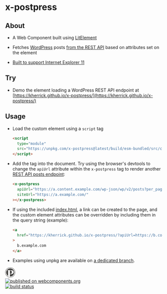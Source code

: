 x-postpress
======

## About

  * A Web Component built using [LitElement](https://lit-element.polymer-project.org/)

  * Fetches [WordPress](https://wordpress.org/) posts [from the REST API](https://developer.wordpress.org/rest-api/reference/posts/#list-posts) based on attributes set on the element

  * [Built to support Internet Explorer 11](https://github.com/kherrick/x-postpress/tree/master/build/es5-bundled)

## Try

  * Demo the element loading a WordPress REST API endpoint at [https://kherrick.github.io/x-postpress/](https://kherrick.github.io/x-postpress/)

## Usage

* Load the custom element using a `script` tag
  ```html
  <script
    type="module"
    src="https://unpkg.com/x-postpress@latest/build/esm-bundled/src/components/x-postpress.js">
  </script>
  ```

* Add the tag into the document. Try using the browser's devtools to change the `apiUrl` attribute within the `x-postpress` tag to render another <a href="https://developer.wordpress.org/rest-api/reference/posts/#list-posts">REST API posts endpoint</a>:
  ```html
  <x-postpress
    apiUrl="https://a.content.example.com/wp-json/wp/v2/posts?per_page=1"
    siteUrl="https://a.example.com/"
  ></x-postpress>
  ```
* If using the included [index.html](index.html), a link can be created to the page, and the custom element attributes can be overridden by including them in the query string (example):
  ```html
  <a
    href="https://kherrick.github.io/x-postpress/?apiUrl=https://b.content.example.com/wp-json/wp/v2/posts&siteUrl=https://b.example.com"
  >
    b.example.com
  </a>
  ```
* Examples using unpkg are available on [a dedicated branch](https://github.com/kherrick/x-postpress/tree/unpkg/src).

<div>
  <a href="https://github.com/kherrick/x-postpress">
    <img alt="postpress logo" src="images/manifest/icon-48x48.png" width="32px" />
  </a>
</div>

<div>
  <a href="https://www.webcomponents.org/element/x-postpress">
    <img alt="published on webcomponents.org" src="https://img.shields.io/badge/webcomponents.org-published-blue.png" />
  </a>
</div>

<div>
  <a href="https://travis-ci.org/kherrick/x-postpress/">
    <img alt="build status" src="https://api.travis-ci.org/kherrick/x-postpress.png?branch=master" />
  </a>
</div>
